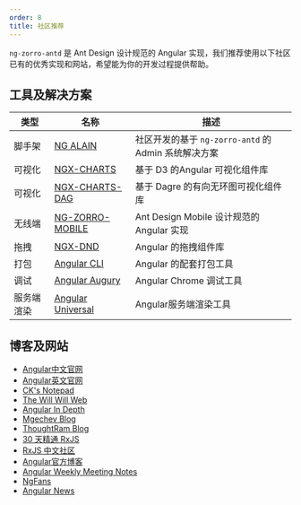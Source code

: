 ```yaml
---
order: 8
title: 社区推荐
---
```


`ng-zorro-antd` 是 Ant Design 设计规范的 Angular 实现，我们推荐使用以下社区已有的优秀实现和网站，希望能为你的开发过程提供帮助。

## 工具及解决方案

类型 | 名称 | 描述
----|----|--------
脚手架|[NG ALAIN](http://ng-alain.com/) | 社区开发的基于 `ng-zorro-antd` 的 Admin 系统解决方案
可视化|[NGX-CHARTS](https://swimlane.github.io/ngx-charts/) | 基于 D3 的Angular 可视化组件库
可视化|[NGX-CHARTS-DAG](https://swimlane.github.io/ngx-graph/) | 基于 Dagre 的有向无环图可视化组件库
无线端|[NG-ZORRO-MOBILE](http://ng.mobile.ant.design/) | Ant Design Mobile 设计规范的 Angular 实现
拖拽|[NGX-DND](https://swimlane.github.io/ngx-dnd/) | Angular 的拖拽组件库
打包 |[Angular CLI](https://cli.angular.io/) | Angular 的配套打包工具
调试|[Angular Augury](https://augury.angular.io/) | Angular Chrome 调试工具
服务端渲染|[Angular Universal](https://universal.angular.io/) | Angular服务端渲染工具

## 博客及网站
- [Angular中文官网](https://angular.cn/)
- [Angular英文官网](https://angular.io/)
- [CK's Notepad](https://blog.kevinyang.net/)
- [The Will Will Web](https://blog.miniasp.com/)
- [Angular In Depth](https://blog.angularindepth.com/)
- [Mgechev Blog](http://blog.mgechev.com/)
- [ThoughtRam Blog](https://blog.thoughtram.io/)
- [30 天精通 RxJS](https://blog.jerry-hong.com/series/rxjs)
- [RxJS 中文社区](https://github.com/RxJS-CN)
- [Angular官方博客](https://blog.angular.io/)
- [Angular Weekly Meeting Notes](http://g.co/ng/weekly-notes)
- [NgFans](http://www.ngfans.net)
- [Angular News](https://zhuanlan.zhihu.com/angular-news)

